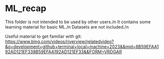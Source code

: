 # ML_recap
This folder is not intended to be used by other users./n 
It contains some learning material for basic ML./n
Datasets are not included./n

Useful material to get familiar with git: https://www.bing.com/videos/riverview/relatedvideo?&q=development+github+terminal+local+machine+2023&&mid=8B59EFAA192AD121EF338B59EFAA192AD121EF33&&FORM=VRDGAR
